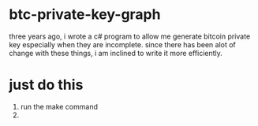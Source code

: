 # btc-private-key-graph

three years ago, i wrote a c# program to allow me generate bitcoin private key especially when they are incomplete. since there has been alot of change with these things, i am inclined to write it more efficiently.



# just do this
1. run the make command
2. 